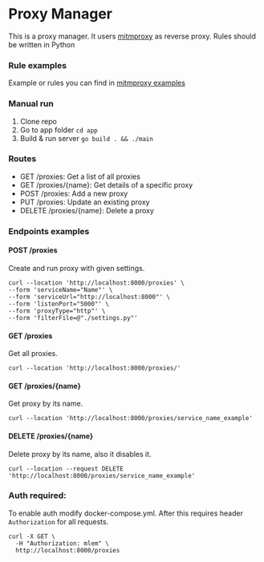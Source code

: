 # Proxy Manager
This is a proxy manager. It users [mitmproxy](https://mitmproxy.org/) as reverse proxy. Rules should be written in Python

### Rule examples

Example or rules you can find in [mitmproxy examples](https://github.com/mitmproxy/mitmproxy/tree/main/examples)


### Manual run

1. Clone repo
2. Go to app folder `cd app`
3. Build & run server `go build . && ./main`


### Routes

- GET /proxies: Get a list of all proxies
- GET /proxies/{name}: Get details of a specific proxy
- POST /proxies: Add a new proxy
- PUT /proxies: Update an existing proxy
- DELETE /proxies/{name}: Delete a proxy

### Endpoints examples

#### POST /proxies
Create and run proxy with given settings.
```
curl --location 'http://localhost:8000/proxies' \
--form 'serviceName="Name"' \
--form 'serviceUrl="http://localhost:8000"' \
--form 'listenPort="5000"' \
--form 'proxyType="http"' \
--form 'filterFile=@"./settings.py"'
```

#### GET /proxies
Get all proxies.
```
curl --location 'http://localhost:8000/proxies/'
```

#### GET /proxies/{name}
Get proxy by its name.
```
curl --location 'http://localhost:8000/proxies/service_name_example'
```
#### DELETE /proxies/{name}
Delete proxy by its name, also it disables it.
```
curl --location --request DELETE 'http://localhost:8000/proxies/service_name_example'
```

### Auth required:
To enable auth modify docker-compose.yml. After this requires header `Authorization` for all requests.

```shell
curl -X GET \
  -H "Authorization: mlem" \
  http://localhost:8000/proxies
```